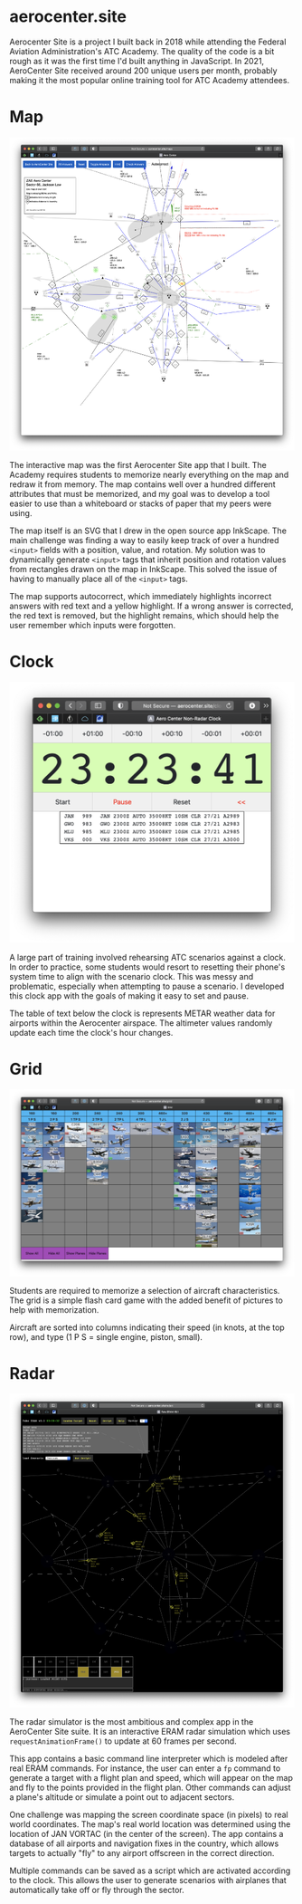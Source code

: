 # aerocenter.site

Aerocenter Site is a project I built back in 2018 while attending the Federal Aviation Administration's ATC Academy. The quality of the code is a bit rough as it was the first time I'd built anything in JavaScript. In 2021, AeroCenter Site received around 200 unique users per month, probably making it the most popular online training tool for ATC Academy attendees. 

# Map

![Map Screenshot](/images/map.png)

The interactive map was the first Aerocenter Site app that I built. The Academy requires students to memorize nearly everything on the map and redraw it from memory. The map contains well over a hundred different attributes that must be memorized, and my goal was to develop a tool easier to use than a whiteboard or stacks of paper that my peers were using. 

The map itself is an SVG that I drew in the open source app InkScape. The main challenge was finding a way to easily keep track of over a hundred `<input>` fields with a position, value, and rotation. My solution was to dynamically generate `<input>` tags that inherit position and rotation values from rectangles drawn on the map in InkScape. This solved the issue of having to manually place all of the `<input>` tags. 

The map supports autocorrect, which immediately highlights incorrect answers with red text and a yellow highlight. If a wrong answer is corrected, the red text is removed, but the highlight remains, which should help the user remember which inputs were forgotten. 

# Clock

![Clock Screenshot](/images/clock.png)

A large part of training involved rehearsing ATC scenarios against a clock. In order to practice, some students would resort to resetting their phone's system time to align with the scenario clock. This was messy and problematic, especially when attempting to pause a scenario. I developed this clock app with the goals of making it easy to set and pause. 

The table of text below the clock is represents METAR weather data for airports within the Aerocenter airspace. The altimeter values randomly update each time the clock's hour changes. 

# Grid

![Grid Screenshot](/images/grid.png)

Students are required to memorize a selection of aircraft characteristics. The grid is a simple flash card game with the added benefit of pictures to help with memorization.

Aircraft are sorted into columns indicating their speed (in knots, at the top row), and type (1 P S = single engine, piston, small).

# Radar

![Radar Screenshot](/images/radar.png)

The radar simulator is the most ambitious and complex app in the AeroCenter Site suite. It is an interactive ERAM radar simulation which uses `requestAnimationFrame()` to update at 60 frames per second. 

This app contains a basic command line interpreter which is modeled after real ERAM commands. For instance, the user can enter a `fp` command to generate a target with a flight plan and speed, which will appear on the map and fly to the points provided in the flight plan. Other commands can adjust a plane's altitude or simulate a point out to adjacent sectors. 

One challenge was mapping the screen coordinate space (in pixels) to real world coordinates. The map's real world location was determined using the location of JAN VORTAC (in the center of the screen). The app contains a database of all airports and navigation fixes in the country, which allows targets to actually "fly" to any airport offscreen in the correct direction. 

Multiple commands can be saved as a script which are activated according to the clock. This allows the user to generate scenarios with airplanes that automatically take off or fly through the sector. 